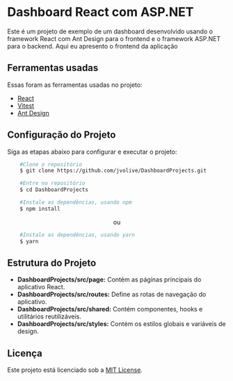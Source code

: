 # Dashboard React com ASP.NET

Este é um projeto de exemplo de um dashboard desenvolvido usando o framework React com Ant Design para o frontend e o framework ASP.NET para o backend.
Aqui eu apresento o frontend da aplicação

## Ferramentas usadas

Essas foram as ferramentas usadas no projeto:

- [React](https://react.dev/)
- [Vitest](https://vitest.dev/)
- [Ant Design](https://ant.design/)

## Configuração do Projeto

Siga as etapas abaixo para configurar e executar o projeto:

```bash
    #Clone o repositório
    $ git clone https://github.com/jvolive/DashboardProjects.git
```

```bash
    #Entre no repositório
    $ cd DashboardProjects
```

```bash
    #Instale as dependências, usando npm
    $ npm install
```

<p align="center">ou</p>

```bash
    #Instale as dependências, usando yarn
    $ yarn
```

## Estrutura do Projeto

- **DashboardProjects/src/page:** Contém as páginas principais do aplicativo React.
- **DashboardProjects/src/routes:** Define as rotas de navegação do aplicativo.
- **DashboardProjects/src/shared:** Contém componentes, hooks e utilitários reutilizáveis.
- **DashboardProjects/src/styles:** Contém os estilos globais e variáveis de design.

## Licença

Este projeto está licenciado sob a [MIT License](./LICENSE).
